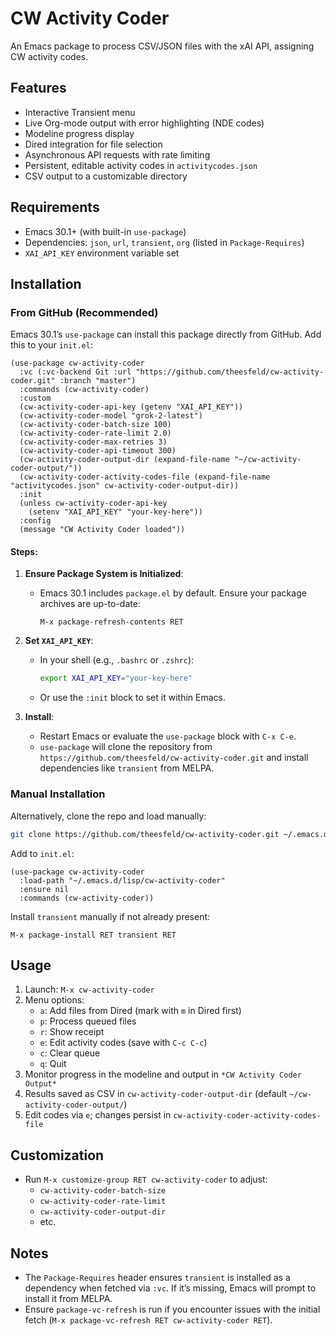 # CW Activity Coder

An Emacs package to process CSV/JSON files with the xAI API, assigning CW activity codes.

## Features

- Interactive Transient menu
- Live Org-mode output with error highlighting (NDE codes)
- Modeline progress display
- Dired integration for file selection
- Asynchronous API requests with rate limiting
- Persistent, editable activity codes in ```activitycodes.json```
- CSV output to a customizable directory

## Requirements

- Emacs 30.1+ (with built-in ```use-package```)
- Dependencies: ```json```, ```url```, ```transient```, ```org``` (listed in ```Package-Requires```)
- ```XAI_API_KEY``` environment variable set

## Installation

### From GitHub (Recommended)

Emacs 30.1’s ```use-package``` can install this package directly from GitHub. Add this to your ```init.el```:

```emacs-lisp
(use-package cw-activity-coder
  :vc (:vc-backend Git :url "https://github.com/theesfeld/cw-activity-coder.git" :branch "master")
  :commands (cw-activity-coder)
  :custom
  (cw-activity-coder-api-key (getenv "XAI_API_KEY"))
  (cw-activity-coder-model "grok-2-latest")
  (cw-activity-coder-batch-size 100)
  (cw-activity-coder-rate-limit 2.0)
  (cw-activity-coder-max-retries 3)
  (cw-activity-coder-api-timeout 300)
  (cw-activity-coder-output-dir (expand-file-name "~/cw-activity-coder-output/"))
  (cw-activity-coder-activity-codes-file (expand-file-name "activitycodes.json" cw-activity-coder-output-dir))
  :init
  (unless cw-activity-coder-api-key
    (setenv "XAI_API_KEY" "your-key-here"))
  :config
  (message "CW Activity Coder loaded"))
```

#### Steps:

1. **Ensure Package System is Initialized**:
   - Emacs 30.1 includes ```package.el``` by default. Ensure your package archives are up-to-date:
     ```emacs-lisp
     M-x package-refresh-contents RET
     ```

2. **Set ```XAI_API_KEY```**:
   - In your shell (e.g., ```.bashrc``` or ```.zshrc```):
     ```bash
     export XAI_API_KEY="your-key-here"
     ```
   - Or use the ```:init``` block to set it within Emacs.

3. **Install**:
   - Restart Emacs or evaluate the ```use-package``` block with ```C-x C-e```.
   - ```use-package``` will clone the repository from ```https://github.com/theesfeld/cw-activity-coder.git``` and install dependencies like ```transient``` from MELPA.

### Manual Installation

Alternatively, clone the repo and load manually:

```bash
git clone https://github.com/theesfeld/cw-activity-coder.git ~/.emacs.d/lisp/cw-activity-coder
```

Add to ```init.el```:

```emacs-lisp
(use-package cw-activity-coder
  :load-path "~/.emacs.d/lisp/cw-activity-coder"
  :ensure nil
  :commands (cw-activity-coder))
```

Install ```transient``` manually if not already present:

```emacs-lisp
M-x package-install RET transient RET
```

## Usage

1. Launch: ```M-x cw-activity-coder```
2. Menu options:
   - ```a```: Add files from Dired (mark with ```m``` in Dired first)
   - ```p```: Process queued files
   - ```r```: Show receipt
   - ```e```: Edit activity codes (save with ```C-c C-c```)
   - ```c```: Clear queue
   - ```q```: Quit
3. Monitor progress in the modeline and output in ```*CW Activity Coder Output*```
4. Results saved as CSV in ```cw-activity-coder-output-dir``` (default ```~/cw-activity-coder-output/```)
5. Edit codes via ```e```; changes persist in ```cw-activity-coder-activity-codes-file```

## Customization

- Run ```M-x customize-group RET cw-activity-coder``` to adjust:
  - ```cw-activity-coder-batch-size```
  - ```cw-activity-coder-rate-limit```
  - ```cw-activity-coder-output-dir```
  - etc.

## Notes

- The ```Package-Requires``` header ensures ```transient``` is installed as a dependency when fetched via ```:vc```. If it’s missing, Emacs will prompt to install it from MELPA.
- Ensure ```package-vc-refresh``` is run if you encounter issues with the initial fetch (```M-x package-vc-refresh RET cw-activity-coder RET```).
